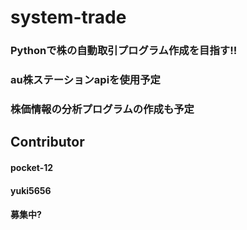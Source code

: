 # system-trade
### Pythonで株の自動取引プログラム作成を目指す!!
### au株ステーションapiを使用予定
### 株価情報の分析プログラムの作成も予定

## Contributor
#### pocket-12
#### yuki5656
#### 募集中?

